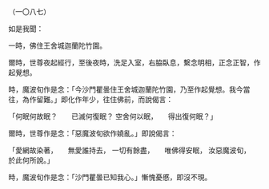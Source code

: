 （一〇八七）

如是我聞：

一時，佛住王舍城迦蘭陀竹園。

爾時，世尊夜起經行，至後夜時，洗足入室，右脇臥息，繫念明相，正念正智，作起覺想。

時，魔波旬作是念：「今沙門瞿曇住王舍城迦蘭陀竹園，乃至作起覺想。我今當往，為作留難。」即化作年少，往住佛前，而說偈言：

「何眠何故眠？　　已滅何復眠？
空舍何以眠，　　得出復何眠？」

爾時，世尊作是念：「惡魔波旬欲作嬈亂。」即說偈言：

「愛網故染著，　　無愛誰持去，
一切有餘盡，　　唯佛得安眠，
汝惡魔波旬，　　於此何所說。」

時，魔波旬作是念：「沙門瞿曇已知我心。」慚愧憂慼，即沒不現。





